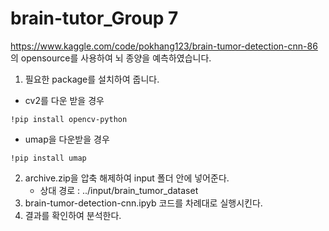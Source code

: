 # brain-tutor_Group 7

https://www.kaggle.com/code/pokhang123/brain-tumor-detection-cnn-86 의 opensource를 사용하여 뇌 종양을 예측하였습니다.

1. 필요한 package를 설치하여 줍니다.
  * cv2를 다운 받을 경우
  ```
  !pip install opencv-python
  ```
  * umap을 다운받을 경우
  ```
  !pip install umap
  ```
  
2. archive.zip을 압축 해제하여 input 폴더 안에 넣어준다.
   * 상대 경로 : ../input/brain_tumor_dataset  
3. brain-tumor-detection-cnn.ipyb 코드를 차례대로 실행시킨다.
4. 결과를 확인하여 분석한다.
